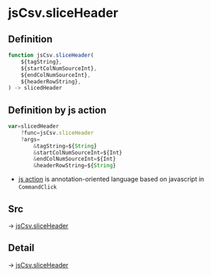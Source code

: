 # jsCsv.sliceHeader

## Definition

```js.js
function jsCsv.sliceHeader(
	${tagString},
	${startColNumSourceInt},
	${endColNumSourceInt},
	${headerRowString},
) -> slicedHeader
```


## Definition by js action

```js.js
var=slicedHeader
	?func=jsCsv.sliceHeader
	?args=
		&tagString=${String}
		&startColNumSourceInt=${Int}
		&endColNumSourceInt=${Int}
		&headerRowString=${String}
```

- [js action](#) is annotation-oriented language based on javascript in `CommandClick`



## Src

-> [jsCsv.sliceHeader](https://github.com/puutaro/CommandClick/blob/master/app/src/main/java/com/puutaro/commandclick/fragment_lib/terminal_fragment/js_interface/JsCsv.kt#L294)

## Detail

-> [jsCsv.sliceHeader](https://github.com/puutaro/CommandClick/blob/master/md/developer/js_interface/details/JsCsv/sliceHeader.md)

